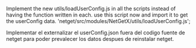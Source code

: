 Implement the new utils/loadUserConfig.js in all the scripts instead of having the function written in each. use this script now and import it to get the userConfig data.
'netget/src/modules/NetGetX/utils/loadUserConfig.js';  


Implementar el externalizar el userConfig.json fuera del codigo fuente de netget para poder prevalecer los datos despues de reinstalar netget.
